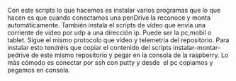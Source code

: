 Con este scripts lo que hacemos es instalar varios programas que lo que hacen es que cuando conectamos una penDrive la reconoce y monta automáticamente.
También instala el scripts de vídeo que envía una corriente de vídeo por udp a una dirección ip.
Puede ser la pc,mobil o tablet.
Sigue el mismo protocolo que vídeo y telemetría del repositorio.
Para instalar esto tendréis que copiar el contenido del scripts instalar-montar-pedrive de este mismo repositorio y pegar en la consola de la raspberry.
Lo más cómodo es conectar por ssh con putty y desde  el pc copiamos y pegamos en consola.
